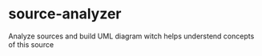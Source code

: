 # source-analyzer
Analyze sources and build UML diagram witch helps understend concepts of this source
